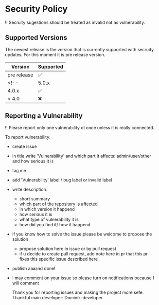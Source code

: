 # Security Policy

‼️ Secruity sugestions should be treated as invalid not as vulnerability.

## Supported Versions

<!--Use this section to tell people about which versions of your project are
currently being supported with security updates.-->

The newest release is the version that is currently supported with secruity updates.
For this moment it is pre release version.

| Version | Supported          |
| ------- | ------------------ |
| pre release   | :white_check_mark: |
<!--| 5.0.x   | :x:                |
| 4.0.x   | :white_check_mark: |
| < 4.0   | :x:                |-->

## Reporting a Vulnerability
<!--Use this section to tell people how to report a vulnerability.

Tell them where to go, how often they can expect to get an update on a
reported vulnerability, what to expect if the vulnerability is accepted or
declined, etc.-->

‼️ Please report only one vulnerability ot once unless it is really connected.

To report vulnerability:

* create issue
* in title write 'Vulnerability' and which part it affects: admin/user/other and how serious it is  
* tag me
* add 'Vulnerability' label / bug label or invalid label
* write description:
  * short summary
  * which part of the repository is affected
  * in which version it happend
  * how serious it is  
  * what type of vulnerability it is
  * how did you find it/ how it happend
* if you know how to solve the issue please be welcome to propose the solution
  * propose solution here in issue or by pull request
  * if u decide to create pull request, add note here in pr that this pr fixes this specific issue described here  
* publish aaaand done!
* I may comment on your issue so please turn on notifications because I will comment

  Thank you for reporting issues and making the project more sefe.
  Thankful main developer: Dominik-developer  
